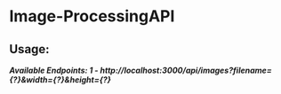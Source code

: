 # Image-ProcessingAPI

## Usage:

***Available Endpoints: 
1 - http://localhost:3000/api/images?filename={?}&width={?}&height={?}***
